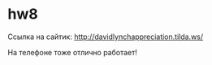 # hw8

Ссылка на сайтик: http://davidlynchappreciation.tilda.ws/

На телефоне тоже отлично работает!
